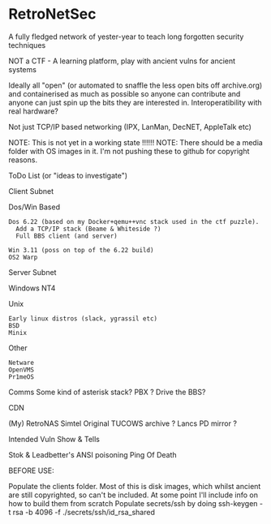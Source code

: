 # RetroNetSec
A fully fledged network of yester-year to teach long forgotten security techniques

NOT a CTF - A learning platform, play with ancient vulns for ancient systems

Ideally all "open" (or automated to snaffle the less open bits off archive.org) and containerised as much as possible so anyone can contribute and anyone can just spin up the bits they are interested in.
Interoperatibility with  real hardware?

Not just TCP/IP based networking (IPX, LanMan, DecNET, AppleTalk etc) 

NOTE: This is not yet in a working state !!!!!!
NOTE: There should be a media folder with OS images in it. I'm not pushing these to github for copyright reasons.



ToDo List (or "ideas to investigate")

Client Subnet

  Dos/Win Based

    Dos 6.22 (based on my Docker+qemu++vnc stack used in the ctf puzzle). 
      Add a TCP/IP stack (Beame & Whiteside ?)
      Full BBS client (and server) 
      
    Win 3.11 (poss on top of the 6.22 build) 
    OS2 Warp


Server Subnet

  Windows NT4
    
    
  Unix

    Early linux distros (slack, ygrassil etc)
    BSD
    Minix

  Other

    Netware
    OpenVMS
    Pr1meOS

Comms
  Some kind of asterisk stack? PBX ? Drive the BBS?
    
CDN

  (My) RetroNAS
  Simtel
  Original TUCOWS archive ?
  Lancs PD mirror ?
  
  
    
Intended Vuln Show & Tells  

Stok & Leadbetter's ANSI poisoning
Ping Of Death


BEFORE USE:

Populate the clients folder. Most of this is disk images, which whilst ancient are still copyrighted, so can't be included. At some point I'll include info on how to build them from scratch
Populate secrets/ssh by doing ssh-keygen -t rsa -b 4096 -f ./secrets/ssh/id_rsa_shared